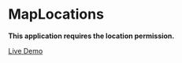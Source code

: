 # MapLocations

**This application requires the location permission.**

[Live Demo](https://map-locations.herokuapp.com/)